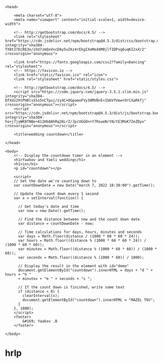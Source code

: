 <html lang="en">

    <head>

        <meta charset="utf-8">
        <meta name="viewport" content="initial-scale=1, width=device-width">

        <!-- http://getbootstrap.com/docs/4.5/ -->
        <link rel="stylesheet" href="https://cdn.jsdelivr.net/npm/bootstrap@4.5.3/dist/css/bootstrap.min.css" integrity="sha384-TX8t27EcRE3e/ihU7zmQxVncDAy5uIKz4rEkgIXeMed4M0jlfIDPvg6uqKI2xXr2" crossorigin="anonymous">
        
        <link href="https://fonts.googleapis.com/css2?family=Dancing" rel="stylesheet"> 
        <!-- https://favicon.io -->
        <link href="static/favicon.ico" rel="icon">
        <link rel="stylesheet" href="static/styles.css"> 

        <!-- http://getbootstrap.com/docs/4.5/ -->
        <script src="https://code.jquery.com/jquery-3.5.1.slim.min.js" integrity="sha384-DfXdz2htPH0lsSSs5nCTpuj/zy4C+OGpamoFVy38MVBnE+IbbVYUew+OrCXaRkfj" crossorigin="anonymous"></script>
        <script src="https://cdn.jsdelivr.net/npm/bootstrap@4.5.3/dist/js/bootstrap.bundle.min.js" integrity="sha384-ho+j7jyWK8fNQe+A12Hb8AhRq26LrZ/JpcUGGOn+Y7RsweNrtN/tE3MoK7ZeZDyx" crossorigin="anonymous"></script>

        <title>wedding countdown</title>

    </head>

    <body>
        <!-- Display the countdown timer in an element -->
        <h1>Yaakov and Yaeli wedding</h1>
        <h1>in</h1>
        <p id="countdown"></p>

        <script>
        // Set the date we're counting down to
        var countDownDate = new Date("march 7, 2022 18:30:00").getTime();

        // Update the count down every 1 second
        var x = setInterval(function() {

          // Get today's date and time
          var now = new Date().getTime();

          // Find the distance between now and the count down date
          var distance = countDownDate - now;

          // Time calculations for days, hours, minutes and seconds
          var days = Math.floor(distance / (1000 * 60 * 60 * 24));
          var hours = Math.floor((distance % (1000 * 60 * 60 * 24)) / (1000 * 60 * 60));
          var minutes = Math.floor((distance % (1000 * 60 * 60)) / (1000 * 60));
          var seconds = Math.floor((distance % (1000 * 60)) / 1000);

          // Display the result in the element with id="demo"
          document.getElementById("countdown").innerHTML = days + "d " + hours + "h "
          + minutes + "m " + seconds + "s ";

          // If the count down is finished, write some text
          if (distance < 0) {
            clearInterval(x);
            document.getElementById("countdown").innerHTML = "MAZEL TOV";
          }
        }, 1000);
        </script>
        <footer>
            &#169; Yaakov .B 
        </footer>

    </body>

</html>



# hrlp
